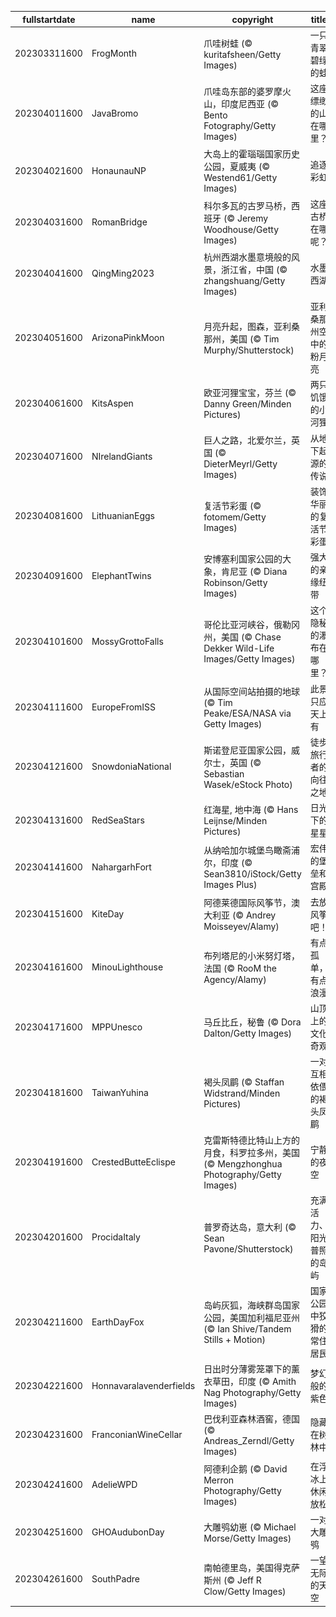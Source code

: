 |fullstartdate|name|copyright|title|image|
|--|--|--|--|--|
202303311600|FrogMonth|爪哇树蛙 (© kuritafsheen/Getty Images)|一只青翠碧绿的蛙|![](/zh-CN/2023/04/202303311600FrogMonth.jpg)|
202304011600|JavaBromo|爪哇岛东部的婆罗摩火山，印度尼西亚 (© Bento Fotography/Getty Images)|这座缥缈的山在哪里？|![](/zh-CN/2023/04/202304011600JavaBromo.jpg)|
202304021600|HonaunauNP|大岛上的霍瑙瑙国家历史公园，夏威夷 (© Westend61/Getty Images)|追逐彩虹|![](/zh-CN/2023/04/202304021600HonaunauNP.jpg)|
202304031600|RomanBridge|科尔多瓦的古罗马桥，西班牙 (© Jeremy Woodhouse/Getty Images)|这座古桥在哪呢？|![](/zh-CN/2023/04/202304031600RomanBridge.jpg)|
202304041600|QingMing2023|杭州西湖水墨意境般的风景，浙江省，中国 (© zhangshuang/Getty Images)|水墨西湖|![](/zh-CN/2023/04/202304041600QingMing2023.jpg)|
202304051600|ArizonaPinkMoon|月亮升起，图森，亚利桑那州，美国 (© Tim Murphy/Shutterstock)|亚利桑那州空中的粉月亮|![](/zh-CN/2023/04/202304051600ArizonaPinkMoon.jpg)|
202304061600|KitsAspen|欧亚河狸宝宝，芬兰 (© Danny Green/Minden Pictures)|两只饥饿的小河狸|![](/zh-CN/2023/04/202304061600KitsAspen.jpg)|
202304071600|NIrelandGiants|巨人之路，北爱尔兰，英国 (© DieterMeyrl/Getty Images)|从地下起源的传说|![](/zh-CN/2023/04/202304071600NIrelandGiants.jpg)|
202304081600|LithuanianEggs|复活节彩蛋 (© fotomem/Getty Images)|装饰华丽的复活节彩蛋|![](/zh-CN/2023/04/202304081600LithuanianEggs.jpg)|
202304091600|ElephantTwins|安博塞利国家公园的大象，肯尼亚 (© Diana Robinson/Getty Images)|强大的亲缘纽带|![](/zh-CN/2023/04/202304091600ElephantTwins.jpg)|
202304101600|MossyGrottoFalls|哥伦比亚河峡谷，俄勒冈州，美国 (© Chase Dekker Wild-Life Images/Getty Images)|这个隐秘的瀑布在哪里？|![](/zh-CN/2023/04/202304101600MossyGrottoFalls.jpg)|
202304111600|EuropeFromISS|从国际空间站拍摄的地球 (© Tim Peake/ESA/NASA via Getty Images)|此景只应天上有|![](/zh-CN/2023/04/202304111600EuropeFromISS.jpg)|
202304121600|SnowdoniaNational|斯诺登尼亚国家公园，威尔士，英国 (© Sebastian Wasek/eStock Photo)|徒步旅行者的向往之地|![](/zh-CN/2023/04/202304121600SnowdoniaNational.jpg)|
202304131600|RedSeaStars|红海星, 地中海 (© Hans Leijnse/Minden Pictures)|日光下的星星|![](/zh-CN/2023/04/202304131600RedSeaStars.jpg)|
202304141600|NahargarhFort|从纳哈加尔城堡鸟瞰斋浦尔，印度 (© Sean3810/iStock/Getty Images Plus)|宏伟的堡垒和宫殿|![](/zh-CN/2023/04/202304141600NahargarhFort.jpg)|
202304151600|KiteDay|阿德莱德国际风筝节，澳大利亚 (© Andrey Moisseyev/Alamy)|去放风筝吧！|![](/zh-CN/2023/04/202304151600KiteDay.jpg)|
202304161600|MinouLighthouse|布列塔尼的小米努灯塔，法国 (© RooM the Agency/Alamy)|有点孤单，有点浪漫|![](/zh-CN/2023/04/202304161600MinouLighthouse.jpg)|
202304171600|MPPUnesco|马丘比丘，秘鲁 (© Dora Dalton/Getty Images)|山顶上的文化奇观|![](/zh-CN/2023/04/202304171600MPPUnesco.jpg)|
202304181600|TaiwanYuhina|褐头凤鹛 (© Staffan Widstrand/Minden Pictures)|一对互相依偎的褐头凤鹛|![](/zh-CN/2023/04/202304181600TaiwanYuhina.jpg)|
202304191600|CrestedButteEclispe|克雷斯特德比特山上方的月食，科罗拉多州，美国 (© Mengzhonghua Photography/Getty Images)|宁静的夜空|![](/zh-CN/2023/04/202304191600CrestedButteEclispe.jpg)|
202304201600|ProcidaItaly|普罗奇达岛，意大利 (© Sean Pavone/Shutterstock)|充满活力、阳光普照的岛屿|![](/zh-CN/2023/04/202304201600ProcidaItaly.jpg)|
202304211600|EarthDayFox|岛屿灰狐，海峡群岛国家公园，美国加利福尼亚州 (© Ian Shive/Tandem Stills + Motion)|国家公园中狡猾的常住居民|![](/zh-CN/2023/04/202304211600EarthDayFox.jpg)|
202304221600|Honnavaralavenderfields|日出时分薄雾笼罩下的薰衣草田，印度 (© Amith Nag Photography/Getty Images)|梦幻般的紫色|![](/zh-CN/2023/04/202304221600Honnavaralavenderfields.jpg)|
202304231600|FranconianWineCellar|巴伐利亚森林酒窖，德国 (© Andreas_Zerndl/Getty Images)|隐藏在树林中|![](/zh-CN/2023/04/202304231600FranconianWineCellar.jpg)|
202304241600|AdelieWPD|阿德利企鹅 (© David Merron Photography/Getty Images)|在浮冰上休闲放松|![](/zh-CN/2023/04/202304241600AdelieWPD.jpg)|
202304251600|GHOAudubonDay|大雕鸮幼崽 (© Michael Morse/Getty Images)|一对大雕鸮|![](/zh-CN/2023/04/202304251600GHOAudubonDay.jpg)|
202304261600|SouthPadre|南帕德里岛，美国得克萨斯州 (© Jeff R Clow/Getty Images)|一望无际的天空|![](/zh-CN/2023/04/202304261600SouthPadre.jpg)|
